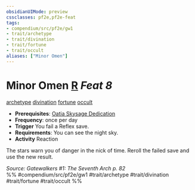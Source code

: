 ```yaml
---
obsidianUIMode: preview
cssclasses: pf2e,pf2e-feat
tags:
- compendium/src/pf2e/gw1
- trait/archetype
- trait/divination
- trait/fortune
- trait/occult
aliases: ["Minor Omen"]
---
```

# Minor Omen  [R](rules/core-rulebook/chapter-9-playing-the-game.md#Actions "Reaction") *Feat 8*  
[archetype](rules/traits/archetype.md "Archetype Feat Trait")  [divination](rules/traits/divination.md "Divination School Trait")  [fortune](rules/traits/fortune.md "Fortune Effect Trait")  [occult](rules/traits/occult.md "Occult Tradition Trait")  

- **Prerequisites**: [Oatia Skysage Dedication](compendium/feats/oatia-skysage-dedication-gw1.md)
- **Frequency**: once per day
- **Trigger** You fail a Reflex save.
- **Requirements**: You can see the night sky.
- **Activity** Reaction

The stars warn you of danger in the nick of time. Reroll the failed save and use the new result.

*Source: Gatewalkers #1: The Seventh Arch p. 82*  
%% #compendium/src/pf2e/gw1 #trait/archetype #trait/divination #trait/fortune #trait/occult %%